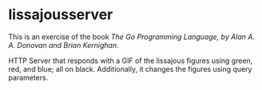 # lissajousserver

This is an exercise of the book _The Go Programming Language,
by Alan A. A. Donovan and Brian Kernighan_.

HTTP Server that responds with a GIF of the lissajous figures using green, red, and blue;
all on black. Additionally, it changes the figures using query parameters.

